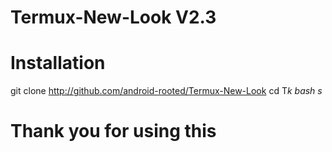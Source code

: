 # Termux-New-Look V2.3
# Installation
git clone http://github.com/android-rooted/Termux-New-Look
cd T*k 
bash s*

# Thank you for using this
